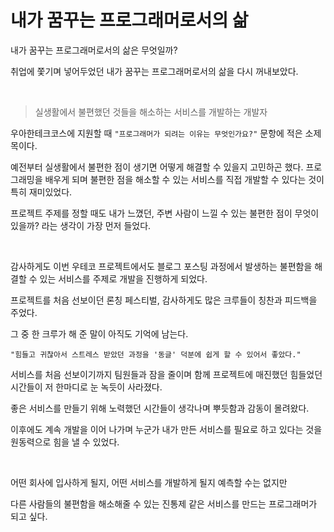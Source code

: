 # 내가 꿈꾸는 프로그래머로서의 삶

내가 꿈꾸는 프로그래머로서의 삶은 무엇일까?

취업에 쫓기며 넣어두었던 내가 꿈꾸는 프로그래머로서의 삶을 다시 꺼내보았다.

<br>

> 실생활에서 불편했던 것들을 해소하는 서비스를 개발하는 개발자

우아한테크코스에 지원할 때 `"프로그래머가 되려는 이유는 무엇인가요?"` 문항에 적은 소제목이다.

예전부터 실생활에서 불편한 점이 생기면 어떻게 해결할 수 있을지 고민하곤 했다. 프로그래밍을 배우게 되며 불편한 점을 해소할 수 있는 서비스를 직접 개발할 수 있다는 것이 특히 재미있었다.

프로젝트 주제를 정할 때도 내가 느꼈던, 주변 사람이 느낄 수 있는 불편한 점이 무엇이 있을까? 라는 생각이 가장 먼저 들었다.

<br>

감사하게도 이번 우테코 프로젝트에서도 블로그 포스팅 과정에서 발생하는 불편함을 해결할 수 있는 서비스를 주제로 개발을 진행하게 되었다.

프로젝트를 처음 선보이던 론칭 페스티벌, 감사하게도 많은 크루들이 칭찬과 피드백을 주었다.

그 중 한 크루가 해 준 말이 아직도 기억에 남는다.

```
"힘들고 귀찮아서 스트레스 받았던 과정을 '동글' 덕분에 쉽게 할 수 있어서 좋았다."
```

서비스를 처음 선보이기까지 팀원들과 잠을 줄이며 함께 프로젝트에 매진했던 힘들었던 시간들이 저 한마디로 눈 녹듯이 사라졌다.

좋은 서비스를 만들기 위해 노력했던 시간들이 생각나며 뿌듯함과 감동이 몰려왔다.

이후에도 계속 개발을 이어 나가며 누군가 내가 만든 서비스를 필요로 하고 있다는 것을 원동력으로 힘을 낼 수 있었다.

<br>

어떤 회사에 입사하게 될지, 어떤 서비스를 개발하게 될지 예측할 수는 없지만

다른 사람들의 불편함을 해소해줄 수 있는 진통제 같은 서비스를 만드는 프로그래머가 되고 싶다.
